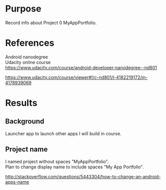 # Purpose
Record info about Project 0 MyAppPortfolio.

# References
Android nanodegree  
Udacity online course  
<https://www.udacity.com/course/android-developer-nanodegree--nd801>  

<https://www.udacity.com/course/viewer#!/c-nd801/l-4182219172/m-4178939069>

# Results

## Background
Launcher app to launch other apps I will build in course.

## Project name
I named project without spaces "MyAppPortfolio".  
Plan to change display name to include spaces "My App Portfolio".

http://stackoverflow.com/questions/5443304/how-to-change-an-android-apps-name
